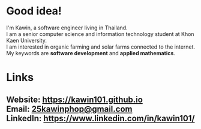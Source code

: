 # Good idea!
I'm Kawin, a software engineer living in Thailand. \
I am a senior computer science and information technology student at Khon Kaen University. \
I am interested in organic farming and solar farms connected to the internet. \
My keywords are **software development** and **applied mathematics**.

# Links
**Website:** https://kawin101.github.io \
**Email:** 25kawinphop@gmail.com \
**LinkedIn:** https://www.linkedin.com/in/kawin101/  
---
